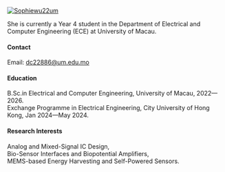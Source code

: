 

[![Sophiewu22um](https://img.shields.io/badge/Sophiewu22um-github-blue?logo=github)](https://github.com/sophiewu22um)

She is currently a Year 4 student in the Department of Electrical and Computer Engineering (ECE) at University of Macau.

#### Contact

Email: dc22886@um.edu.mo

#### Education
B.Sc.in Electrical and Computer Engineering, University of Macau, 2022—2026.\
Exchange Programme in Electrical Engineering, City University of Hong Kong, Jan 2024—May 2024.

#### Research Interests
Analog and Mixed-Signal IC Design,\
Bio-Sensor Interfaces and Biopotential Amplifiers,\
MEMS-based Energy Harvesting and Self-Powered Sensors.
